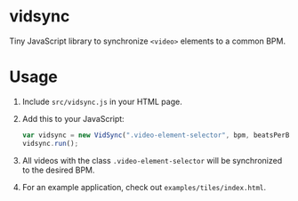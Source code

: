 # vidsync

Tiny JavaScript library to synchronize `<video>` elements to a common BPM.

# Usage

1. Include `src/vidsync.js` in your HTML page.
2. Add this to your JavaScript:

    ```javascript
    var vidsync = new VidSync(".video-element-selector", bpm, beatsPerBar);
    vidsync.run();
    ```
3. All videos with the class `.video-element-selector` will be synchronized to the desired BPM.
4. For an example application, check out `examples/tiles/index.html`.

